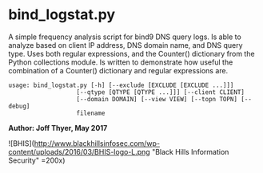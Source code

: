 # bind_logstat.py

A simple frequency analysis script for bind9 DNS query logs.  Is able to analyze based on client IP address, DNS domain name, and DNS query type.  Uses both regular expressions, and the Counter() dictionary from the Python collections module.  Is written to demonstrate how useful the combination of a Counter() dictionary and regular expressions are.


    usage: bind_logstat.py [-h] [--exclude [EXCLUDE [EXCLUDE ...]]]
                       [--qtype [QTYPE [QTYPE ...]]] [--client CLIENT]
                       [--domain DOMAIN] [--view VIEW] [--topn TOPN] [--debug]
                       filename


**Author: Joff Thyer, May 2017**


![BHIS](http://www.blackhillsinfosec.com/wp-content/uploads/2016/03/BHIS-logo-L.png "Black Hills Information Security" =200x)


